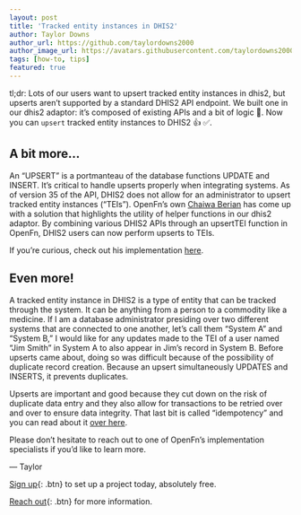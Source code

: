 ```yaml
---
layout: post
title: 'Tracked entity instances in DHIS2'
author: Taylor Downs
author_url: https://github.com/taylordowns2000
author_image_url: https://avatars.githubusercontent.com/taylordowns2000
tags: [how-to, tips]
featured: true
---
```


tl;dr: Lots of our users want to upsert tracked entity instances in dhis2, but
upserts aren’t supported by a standard DHIS2 API endpoint. We built one in our
dhis2 adaptor: it’s composed of existing APIs and a bit of logic 🤔. Now you can
`upsert` tracked entity instances to DHIS2 👍 ✅.

<!--truncate-->

## A bit more...

An “UPSERT” is a portmanteau of the database functions UPDATE and INSERT. It’s
critical to handle upserts properly when integrating systems. As of version 35
of the API, DHIS2 does not allow for an administrator to upsert tracked entity
instances (“TEIs”). OpenFn’s own
[Chaiwa Berian](https://github.com/chaiwa-berian) has come up with a solution
that highlights the utility of helper functions in our dhis2 adaptor. By
combining various DHIS2 APIs through an upsertTEI function in OpenFn, DHIS2
users can now perform upserts to TEIs.

If you’re curious, check out his implementation
[here](https://github.com/OpenFn/language-dhis2/blob/master/src/Adaptor.js#L347).

## Even more!

A tracked entity instance in DHIS2 is a type of entity that can be tracked
through the system. It can be anything from a person to a commodity like a
medicine. If I am a database administrator presiding over two different systems
that are connected to one another, let’s call them “System A” and “System B,” I
would like for any updates made to the TEI of a user named “Jim Smith” in System
A to also appear in Jim’s record in System B. Before upserts came about, doing
so was difficult because of the possibility of duplicate record creation.
Because an upsert simultaneously UPDATES and INSERTS, it prevents duplicates.

Upserts are important and good because they cut down on the risk of duplicate
data entry and they also allow for transactions to be retried over and over to
ensure data integrity. That last bit is called “idempotency” and you can read
about it [over here](https://blog.openfn.org/allow-yourself-to-fail/).

Please don’t hesitate to reach out to one of OpenFn’s implementation specialists
if you’d like to learn more.

— Taylor

[Sign up](https://openfn.org/signup){: .btn} to set up a project today,
absolutely free.

[Reach out](mailto:admin@openfn.org){: .btn} for more information.
